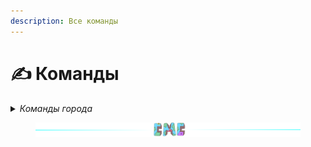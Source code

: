 ```yaml
---
description: Все команды
---
```


# ✍ Команды

<details>

<summary><em>Команды города</em></summary>

* /t - меню города
* /t find - отправить запрос на поиск города
* /t new <название> - создать город
* /t inventory - открыть городской инвентарь
* /t delete - удалить город
* /t leave - покинуть город
* /t spawn - телепорт в город
* /t claim - заприватить регион
* /t claim gui - управление регионами через удобное меню
* /t unclaim - удалить регион
* /t towns - список всех городов с удобными фильтрами и доп. информацией
* /t invite <ник> - пригласить игрока в город
* /t kick <ник> - выгнать игрока из города
* /t online - список жителей онлайн
* /t residents - список жителей
* /t residents gui - список жителей и управление ими в удобном меню
* /t deposit <число> - положить деньги в бюджет города со своего счета
* /t withdraw <число> - снять деньги со счета города
* /t info <город> - полная информация  о городе
* /t lvlup info <уровень> - посмотреть сколько ресурсов нужно для определенного уровня
* /t lvlup - увеличить уровень города
* /t friend add <ник> - добавить игрока в друзья
* /t friend remove <ник> - удалить игрока из друзей
* /t friends - список своих друзей
* /t flag set <флаг> - установить флаг города. Подробнее [тут](towns/flags.md)
* **/t flag gui** - удобное меню по управлению флагами города
* /t set spawn - установить новую точку спавна города
* /t taxtime - оставшееся время до следующего сбора налога с городов
* /t set mayor <ник> - передать жителю владение городом
* /t top residents - топ 15 городов по кол-ву жителей
* /t top time - топ 15 самых старых городов
* /t top square - топ 15 городов по площади
* /t set discord <ссылка> - установить ссылку на дискорд (формат:**discord.gg/id**)
* /t reset discord - удалить ссылку на дискорд
* /t set vk <ссылка> - установить ссылку на вк(формат:**vk.com/id**)
* /t reset vk - удалить ссылку на вк
* /t rank add <ранг> <ник> - установить ранг жителю города. Подробнее [тут](towns/perms.md)
* /t rank perm <право> <ник> - выдать/забрать право у игрока



</details>

<figure><img src=".gitbook/assets/gitlab_hr7.svg" alt=""><figcaption></figcaption></figure>
